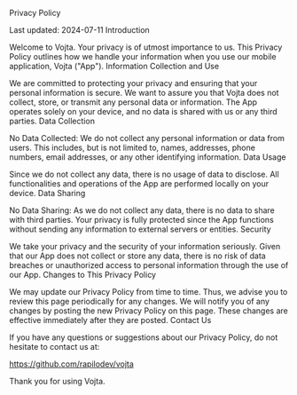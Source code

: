Privacy Policy

Last updated: 2024-07-11
Introduction

Welcome to Vojta. Your privacy is of utmost importance to us. This Privacy Policy outlines how we handle your information when you use our mobile application, Vojta ("App").
Information Collection and Use

We are committed to protecting your privacy and ensuring that your personal information is secure. We want to assure you that Vojta does not collect, store, or transmit any personal data or information. The App operates solely on your device, and no data is shared with us or any third parties.
Data Collection

No Data Collected:
We do not collect any personal information or data from users. This includes, but is not limited to, names, addresses, phone numbers, email addresses, or any other identifying information.
Data Usage

Since we do not collect any data, there is no usage of data to disclose. All functionalities and operations of the App are performed locally on your device.
Data Sharing

No Data Sharing:
As we do not collect any data, there is no data to share with third parties. Your privacy is fully protected since the App functions without sending any information to external servers or entities.
Security

We take your privacy and the security of your information seriously. Given that our App does not collect or store any data, there is no risk of data breaches or unauthorized access to personal information through the use of our App.
Changes to This Privacy Policy

We may update our Privacy Policy from time to time. Thus, we advise you to review this page periodically for any changes. We will notify you of any changes by posting the new Privacy Policy on this page. These changes are effective immediately after they are posted.
Contact Us

If you have any questions or suggestions about our Privacy Policy, do not hesitate to contact us at:

https://github.com/rapilodev/vojta

Thank you for using Vojta.